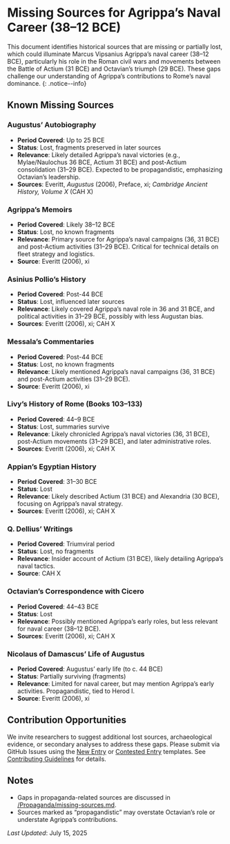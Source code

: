 # Missing Sources for Agrippa’s Naval Career (38–12 BCE)

This document identifies historical sources that are missing or partially lost, which could illuminate Marcus Vipsanius Agrippa’s naval career (38–12 BCE), particularly his role in the Roman civil wars and movements between the Battle of Actium (31 BCE) and Octavian’s triumph (29 BCE). These gaps challenge our understanding of Agrippa’s contributions to Rome’s naval dominance.
{: .notice--info}

## Known Missing Sources

### Augustus’ Autobiography

- **Period Covered**: Up to 25 BCE
- **Status**: Lost, fragments preserved in later sources
- **Relevance**: Likely detailed Agrippa’s naval victories (e.g., Mylae/Naulochus 36 BCE, Actium 31 BCE) and post-Actium consolidation (31–29 BCE). Expected to be propagandistic, emphasizing Octavian’s leadership.
- **Sources**: Everitt, *Augustus* (2006), Preface, xi; *Cambridge Ancient History, Volume X* (CAH X)

### Agrippa’s Memoirs

- **Period Covered**: Likely 38–12 BCE
- **Status**: Lost, no known fragments
- **Relevance**: Primary source for Agrippa’s naval campaigns (36, 31 BCE) and post-Actium activities (31–29 BCE). Critical for technical details on fleet strategy and logistics.
- **Source**: Everitt (2006), xi

### Asinius Pollio’s History

- **Period Covered**: Post-44 BCE
- **Status**: Lost, influenced later sources
- **Relevance**: Likely covered Agrippa’s naval role in 36 and 31 BCE, and political activities in 31–29 BCE, possibly with less Augustan bias.
- **Sources**: Everitt (2006), xi; CAH X

### Messala’s Commentaries

- **Period Covered**: Post-44 BCE
- **Status**: Lost, no known fragments
- **Relevance**: Likely mentioned Agrippa’s naval campaigns (36, 31 BCE) and post-Actium activities (31–29 BCE).
- **Source**: Everitt (2006), xi

### Livy’s History of Rome (Books 103–133)

- **Period Covered**: 44–9 BCE
- **Status**: Lost, summaries survive
- **Relevance**: Likely chronicled Agrippa’s naval victories (36, 31 BCE), post-Actium movements (31–29 BCE), and later administrative roles.
- **Sources**: Everitt (2006), xi; CAH X

### Appian’s Egyptian History

- **Period Covered**: 31–30 BCE
- **Status**: Lost
- **Relevance**: Likely described Actium (31 BCE) and Alexandria (30 BCE), focusing on Agrippa’s naval strategy.
- **Sources**: Everitt (2006), xi; CAH X

### Q. Dellius’ Writings

- **Period Covered**: Triumviral period
- **Status**: Lost, no fragments
- **Relevance**: Insider account of Actium (31 BCE), likely detailing Agrippa’s naval tactics.
- **Source**: CAH X

### Octavian’s Correspondence with Cicero

- **Period Covered**: 44–43 BCE
- **Status**: Lost
- **Relevance**: Possibly mentioned Agrippa’s early roles, but less relevant for naval career (38–12 BCE).
- **Sources**: Everitt (2006), xi; CAH X

### Nicolaus of Damascus’ Life of Augustus

- **Period Covered**: Augustus’ early life (to c. 44 BCE)
- **Status**: Partially surviving (fragments)
- **Relevance**: Limited for naval career, but may mention Agrippa’s early activities. Propagandistic, tied to Herod I.
- **Source**: Everitt (2006), xi

## Contribution Opportunities

We invite researchers to suggest additional lost sources, archaeological evidence, or secondary analyses to address these gaps. Please submit via GitHub Issues using the [New Entry](https://github.com/davidrstansfield/Agrippas-Naval-Legacy/issues/new?template=new_entry.md) or [Contested Entry](https://github.com/davidrstansfield/Agrippas-Naval-Legacy/issues/new?template=contested_entry.md) templates. See [Contributing Guidelines](../Contributing/guidelines.md) for details.

## Notes

- Gaps in propaganda-related sources are discussed in [/Propaganda/missing-sources.md](../Propaganda/missing-sources.md).
- Sources marked as “propagandistic” may overstate Octavian’s role or understate Agrippa’s contributions.

*Last Updated*: July 15, 2025

